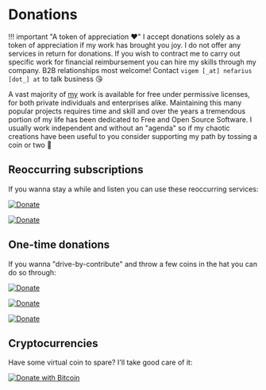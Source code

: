 # Donations

!!! important "A token of appreciation ❤️"
    I accept donations solely as a token of appreciation if my work has brought you joy. I do not offer any services in return for donations. If you wish to contract me to carry out specific work for financial reimbursement you can hire my skills through my company. B2B relationships most welcome! Contact `vigem [_at] nefarius [dot_] at` to talk business 😘

A vast majority of [my](https://github.com/nefarius) work is available for free under permissive licenses, for both private individuals and enterprises alike. Maintaining this many popular projects requires time and skill and over the years a tremendous portion of my life has been dedicated to Free and Open Source Software. I usually work independent and without an "agenda" so if my chaotic creations have been useful to you consider supporting my path by tossing a coin or two 💖

## Reoccurring subscriptions

If you wanna stay a while and listen you can use these reoccurring services:

[![Donate](https://img.shields.io/badge/Subscribe-Patreon-orange.svg)](https://www.patreon.com/nefarius)

[![Donate](https://img.shields.io/badge/Subscribe-Liberapay-yellow.svg)](https://liberapay.com/Nefarius)

## One-time donations

If you wanna "drive-by-contribute" and throw a few coins in the hat you can do so through:

[![Donate](https://img.shields.io/badge/Donate-Paypal-blue.svg)](https://paypal.me/NefariusMaximus)

[![Donate](https://img.shields.io/badge/Donate-buymeacoffee-yellow.svg)](https://www.buymeacoffee.com/Nefarius)

[![Donate](https://img.shields.io/badge/Donate-Kofi-red.svg)](https://ko-fi.com/nefariusmaximus)

## Cryptocurrencies

Have some virtual coin to spare? I'll take good care of it:

[![Donate with Bitcoin](https://en.cryptobadges.io/badge/big/16B4e53KVRu8DNkXLF5DEoziwGpgvGNQcm)](https://en.cryptobadges.io/donate/16B4e53KVRu8DNkXLF5DEoziwGpgvGNQcm)
